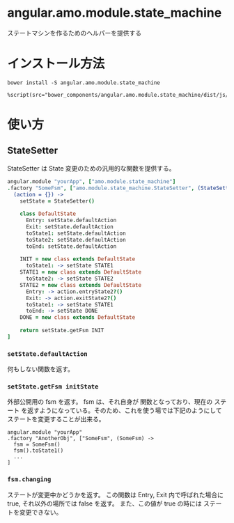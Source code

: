 # angular.amo.module.state_machine

ステートマシンを作るためのヘルパーを提供する

# インストール方法
```
bower install -S angular.amo.module.state_machine
```

```haml:index.haml
%script(src="bower_components/angular.amo.module.state_machine/dist/js/state_machine.min.js")
```

# 使い方

## StateSetter
StateSetter は State 変更のための汎用的な関数を提供する。

```coffee
angular.module "yourApp", ["amo.module.state_machine"]
.factory "SomeFsm", ["amo.module.state_machine.StateSetter", (StateSetter) ->
  (action = {}) ->
    setState = StateSetter()
  
    class DefaultState
      Entry: setState.defaultAction
      Exit: setState.defaultAction
      toState1: setState.defaultAction
      toState2: setState.defaultAction
      toEnd: setState.defaultAction
  
    INIT = new class extends DefaultState
      toState1: -> setState STATE1
    STATE1 = new class extends DefaultState
      toState2: -> setState STATE2
    STATE2 = new class extends DefaultState
      Entry: -> action.entryState2?()
      Exit: -> action.exitState2?()
      toState1: -> setState STATE1
      toEnd: -> setState DONE
    DONE = new class extends DefaultState
  
    return setState.getFsm INIT
]
```

### `setState.defaultAction`
何もしない関数を返す。

### `setState.getFsm initState`
外部公開用の fsm を返す。
fsm は、それ自身が 関数となっており、現在の ステート を返すようになっている。そのため、これを使う場では下記のようにしてステートを変更することが出来る。

```
angular.module "yourApp"
.factory "AnotherObj", ["SomeFsm", (SomeFsm) ->
  fsm = SomeFsm()
  fsm().toState1()
  ...
]
```

### `fsm.changing`
ステートが変更中かどうかを返す。
この関数は Entry, Exit 内で呼ばれた場合に true, それ以外の場所では false を返す。
また、この値が true の時には ステートを変更できない。

